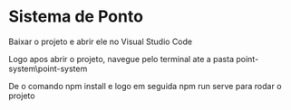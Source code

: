 <h1>Sistema de Ponto</h1>

<p>Baixar o projeto e abrir ele no Visual Studio Code</p>
<p>Logo apos abrir o projeto, navegue pelo terminal ate a pasta point-system\point-system</p>
<p>De o comando npm install e logo em seguida npm run serve para rodar o projeto</p>
